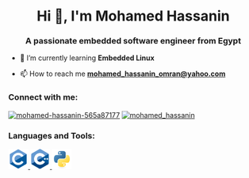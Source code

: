 <h1 align="center">Hi 👋, I'm Mohamed Hassanin</h1>
<h3 align="center">A passionate embedded software engineer from Egypt</h3>

- 🌱 I’m currently learning **Embedded Linux**

- 📫 How to reach me **mohamed_hassanin_omran@yahoo.com**

<h3 align="left">Connect with me:</h3>
<p align="left">
<a href="https://linkedin.com/in/mohamed-hassanin-565a87177" target="blank"><img align="center" src="https://raw.githubusercontent.com/rahuldkjain/github-profile-readme-generator/master/src/images/icons/Social/linked-in-alt.svg" alt="mohamed-hassanin-565a87177" height="30" width="40" /></a>
<a href="https://www.hackerrank.com/mohamed_hassanin" target="blank"><img align="center" src="https://raw.githubusercontent.com/rahuldkjain/github-profile-readme-generator/master/src/images/icons/Social/hackerrank.svg" alt="mohamed_hassanin" height="30" width="40" /></a>
</p>

<h3 align="left">Languages and Tools:</h3>
<p align="left"> <a href="https://www.cprogramming.com/" target="_blank" rel="noreferrer"> <img src="https://raw.githubusercontent.com/devicons/devicon/master/icons/c/c-original.svg" alt="c" width="40" height="40"/> </a> <a href="https://www.w3schools.com/cpp/" target="_blank" rel="noreferrer"> <img src="https://raw.githubusercontent.com/devicons/devicon/master/icons/cplusplus/cplusplus-original.svg" alt="cplusplus" width="40" height="40"/> </a> <a href="https://www.python.org" target="_blank" rel="noreferrer"> <img src="https://raw.githubusercontent.com/devicons/devicon/master/icons/python/python-original.svg" alt="python" width="40" height="40"/> </a> </p>
